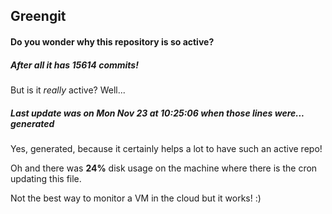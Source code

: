 ## Greengit

#### Do you wonder why this repository is so active?

##### After all it has 15614 commits!

But is it *really* active? Well...

##### Last update was on Mon Nov 23 at 10:25:06 when those lines were... generated

Yes, generated, because it certainly helps a lot to have such an active repo!

Oh and there was **24%** disk usage on the machine
where there is the cron updating this file.

Not the best way to monitor a VM in the cloud but it works! :)
